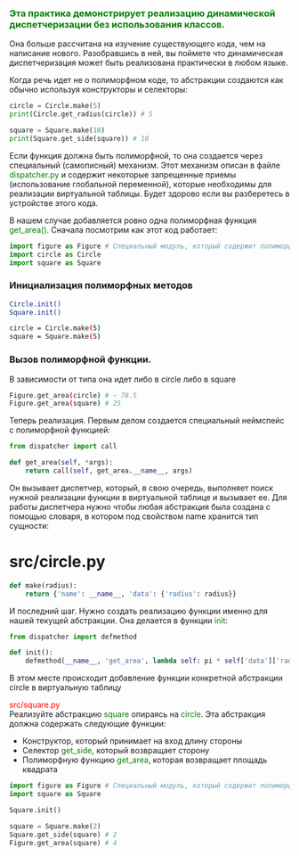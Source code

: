 ### <span style="color:green">Эта практика демонстрирует реализацию динамической диспетчеризации без использования классов.</span><br/>
Она больше рассчитана на изучение существующего кода, чем на написание нового. Разобравшись в ней, вы поймете что динамическая диспетчеризация может быть реализована практически в любом языке.

Когда речь идет не о полиморфном коде, то абстракции создаются как обычно используя конструкторы и селекторы:
```python
circle = Circle.make(5)
print(Circle.get_radius(circle)) # 5

square = Square.make(10)
print(Square.get_side(square)) # 10
```
Если функция должна быть полиморфной, то она создается через специальный (самописный) механизм. Этот механизм описан в файле <span style="color:green">dispatcher.py</span> и содержит некоторые запрещенные приемы (использование глобальной переменной), которые необходимы для реализации виртуальной таблицы. Будет здорово если вы разберетесь в устройстве этого кода.

В нашем случае добавляется ровно одна полиморфная функция <span style="color:green">get_area()</span>. Сначала посмотрим как этот код работает:

```python
import figure as Figure # Специальный модуль, который содержит полиморфную функцию
import circle as Circle
import square as Square
```

### Инициализация полиморфных методов
```bash
Circle.init()
Square.init()

circle = Circle.make(5)
square = Square.make(5)
```
### Вызов полиморфной функции.
В зависимости от типа она идет либо в circle либо в square
```bash
Figure.get_area(circle) # ~ 78.5
Figure.get_area(square) # 25
```
Теперь реализация. Первым делом создается специальный неймспейс с полиморфной функцией:
```python
from dispatcher import call

def get_area(self, *args):
    return call(self, get_area.__name__, args)
```
Он вызывает диспетчер, который, в свою очередь, выполняет поиск нужной реализации функции в виртуальной таблице и вызывает ее. Для работы диспетчера нужно чтобы любая абстракция была создана с помощью словаря, в котором под свойством name хранится тип сущности:

# src/circle.py
```python
def make(radius):
    return {'name': __name__, 'data': {'radius': radius}}
```
И последний шаг. Нужно создать реализацию функции именно для нашей текущей абстракции. Она делается в функции <span style="color:green">init</span>:
```python
from dispatcher import defmethod

def init():
    defmethod(__name__, 'get_area', lambda self: pi * self['data']['radius'] ** 2)
```
В этом месте происходит добавление функции конкретной абстракции circle в виртуальную таблицу

<span style="color:red">src/square.py</span><br/>
Реализуйте абстракцию <span style="color:green">square</span> опираясь на <span style="color:green">circle</span>. Эта абстракция должна содержать следующие функции:

- Конструктор, который принимает на вход длину стороны<br/>
- Селектор <span style="color:green">get_side</span>, который возвращает сторону<br/>
- Полиморфную функцию <span style="color:green">get_area</span>, которая возвращает площадь квадрата
```python
import figure as Figure # Специальный модуль, который содержит полиморфную функцию
import square as Square

Square.init()

square = Square.make(2)
Square.get_side(square) # 2
Figure.get_area(square) # 4
```
